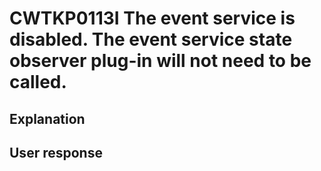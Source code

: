# CWTKP0113I The event service is disabled.  The event service state observer plug-in will not need to be called.

## Explanation

## User response